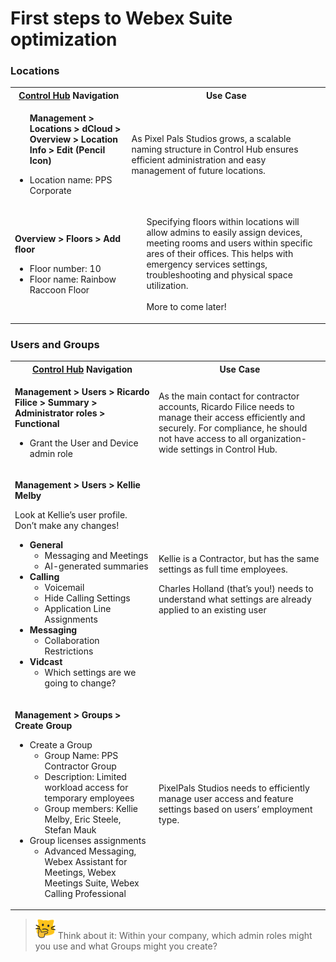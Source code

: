 # First steps to Webex Suite optimization

### Locations

<table><tbody><tr><th><strong><a href="http://admin.webex.com/" target="_blank">Control Hub</a> Navigation</strong></th><th><strong>Use Case</strong></th></tr><tr><td><ul><strong>Management &gt; Locations &gt; dCloud &gt; Overview &gt; Location Info &gt; Edit (Pencil Icon)</strong><p><li>Location name: PPS Corporate</li></ul></td><td><p>As Pixel Pals Studios grows, a scalable naming structure in Control Hub ensures efficient administration and easy management of future locations.</p></td></tr>
<tr><td><p><strong>Overview &gt; Floors &gt; Add floor</strong></p><ul><li>Floor number: 10</li><li>Floor name: Rainbow Raccoon Floor</li></ul></td><td><ul>Specifying floors within locations will allow admins to easily assign devices, meeting rooms and users within specific ares of their offices. This helps with emergency services settings, troubleshooting and physical space utilization.<br><br>More to come later!</ul></td></tr></tbody></table>

### Users and Groups

<table><tbody><tr><th><strong><a href="http://admin.webex.com/" target="_blank">Control Hub</a> Navigation</strong></th><th><strong>Use Case</strong></th></tr><tr><td><p><strong>Management &gt; Users &gt; Ricardo Filice &gt; Summary &gt; Administrator roles &gt; Functional</strong></p><ul><li>Grant the User and Device admin role</li></ul></td><td><p>As the main contact for contractor accounts, Ricardo Filice needs to manage their access efficiently and securely. For compliance, he should not have access to all organization-wide settings in Control Hub.</p></td></tr>
<tr><td><p><strong>Management &gt; Users &gt; Kellie Melby</strong></p><p>Look at Kellie’s user profile. Don’t make any changes!</p><ul><li><strong>General</strong><ul><li>Messaging and Meetings</li><li>AI-generated summaries</li></ul></li><li><strong>Calling</strong><ul><li>Voicemail</li><li>Hide Calling Settings</li><li>Application Line Assignments</li></ul></li><li><strong>Messaging</strong><ul><li>Collaboration Restrictions</li></ul></li><li><strong>Vidcast</strong><ul><li>Which settings are we going to change?</li></ul></li></ul></td><td><p>Kellie is a Contractor, but has the same settings as full time employees.</p><p>Charles Holland (that’s you!) needs to understand what settings are already applied to an existing user</p></td></tr>

<tr><td><p><strong>Management &gt; Groups &gt; Create Group</strong></p><ul><li>Create a Group<ul><li>Group Name: PPS Contractor Group</li><li>Description: Limited workload access for temporary employees</li><li>Group members: Kellie Melby, Eric Steele, Stefan Mauk</li></ul></li><li>Group licenses assignments<ul><li>Advanced Messaging, Webex Assistant for Meetings, Webex Meetings Suite, Webex Calling Professional</li></ul></li></ul></td><td><p>PixelPals Studios needs to efficiently manage user access and feature settings based on users’ employment type.</p></td></tr>

</tbody></table>

>![Think About It](template_assets/thinkingcat.png) Think about it: Within your company, which admin roles might you use and what Groups might you create?

